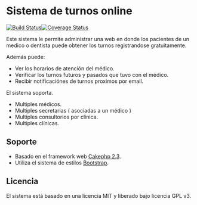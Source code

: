 # Sistema de turnos online

[![Build Status](https://travis-ci.org/tranfuga25s/turneraonline.png?branch=master)](https://travis-ci.org/tranfuga25s/turneraonline)[![Coverage Status](https://coveralls.io/repos/tranfuga25s/turneraonline/badge.png)](https://coveralls.io/r/tranfuga25s/turneraonline)

Este sistema le permite administrar una web en donde los pacientes de un medico o dentista puede obtener los turnos registrandose gratuitamente.

Además puede:
+ Ver los horarios de atención del médico.
+ Verificar los turnos futuros y pasados que tuvo con el médico.
+ Recibir notificaciónes de turnos proximos por email.

El sistema soporta.
+ Multiples médicos.
+ Multiples secretarias ( asociadas a un médico )
+ Multiples consultorios por clinica.
+ Multiples clínicas.

## Soporte
+ Basado en el framework web [Cakephp 2.3](http://cakephp.org/).
+ Utiliza el sistema de estilos [Bootstrap](http://twitter.github.io/bootstrap/index.html).

## Licencia
El sistema está basado en una licencia MIT y liberado bajo licencia GPL v3.
